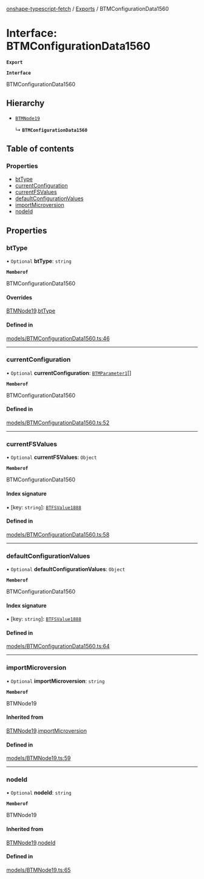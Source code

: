 [onshape-typescript-fetch](../README.md) / [Exports](../modules.md) / BTMConfigurationData1560

# Interface: BTMConfigurationData1560

**`Export`**

**`Interface`**

BTMConfigurationData1560

## Hierarchy

- [`BTMNode19`](BTMNode19.md)

  ↳ **`BTMConfigurationData1560`**

## Table of contents

### Properties

- [btType](BTMConfigurationData1560.md#bttype)
- [currentConfiguration](BTMConfigurationData1560.md#currentconfiguration)
- [currentFSValues](BTMConfigurationData1560.md#currentfsvalues)
- [defaultConfigurationValues](BTMConfigurationData1560.md#defaultconfigurationvalues)
- [importMicroversion](BTMConfigurationData1560.md#importmicroversion)
- [nodeId](BTMConfigurationData1560.md#nodeid)

## Properties

### btType

• `Optional` **btType**: `string`

**`Memberof`**

BTMConfigurationData1560

#### Overrides

[BTMNode19](BTMNode19.md).[btType](BTMNode19.md#bttype)

#### Defined in

[models/BTMConfigurationData1560.ts:46](https://github.com/toebes/onshape-typescript-fetch/blob/3e11ae1/models/BTMConfigurationData1560.ts#L46)

___

### currentConfiguration

• `Optional` **currentConfiguration**: [`BTMParameter1`](BTMParameter1.md)[]

**`Memberof`**

BTMConfigurationData1560

#### Defined in

[models/BTMConfigurationData1560.ts:52](https://github.com/toebes/onshape-typescript-fetch/blob/3e11ae1/models/BTMConfigurationData1560.ts#L52)

___

### currentFSValues

• `Optional` **currentFSValues**: `Object`

**`Memberof`**

BTMConfigurationData1560

#### Index signature

▪ [key: `string`]: [`BTFSValue1888`](BTFSValue1888.md)

#### Defined in

[models/BTMConfigurationData1560.ts:58](https://github.com/toebes/onshape-typescript-fetch/blob/3e11ae1/models/BTMConfigurationData1560.ts#L58)

___

### defaultConfigurationValues

• `Optional` **defaultConfigurationValues**: `Object`

**`Memberof`**

BTMConfigurationData1560

#### Index signature

▪ [key: `string`]: [`BTFSValue1888`](BTFSValue1888.md)

#### Defined in

[models/BTMConfigurationData1560.ts:64](https://github.com/toebes/onshape-typescript-fetch/blob/3e11ae1/models/BTMConfigurationData1560.ts#L64)

___

### importMicroversion

• `Optional` **importMicroversion**: `string`

**`Memberof`**

BTMNode19

#### Inherited from

[BTMNode19](BTMNode19.md).[importMicroversion](BTMNode19.md#importmicroversion)

#### Defined in

[models/BTMNode19.ts:59](https://github.com/toebes/onshape-typescript-fetch/blob/3e11ae1/models/BTMNode19.ts#L59)

___

### nodeId

• `Optional` **nodeId**: `string`

**`Memberof`**

BTMNode19

#### Inherited from

[BTMNode19](BTMNode19.md).[nodeId](BTMNode19.md#nodeid)

#### Defined in

[models/BTMNode19.ts:65](https://github.com/toebes/onshape-typescript-fetch/blob/3e11ae1/models/BTMNode19.ts#L65)
